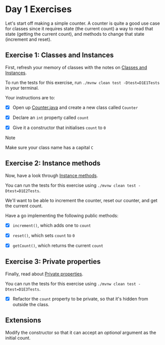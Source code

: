 # Day 1 Exercises

Let's start off making a simple counter. A counter is quite a good use case for
classes since it requires state (the current count) a way to read that state
(getting the current count), and methods to change that state (increment and
reset).

## Exercise 1: Classes and Instances

First, refresh your memory of classes with the notes on
[Classes and Instances](https://tech-docs.corndel.com/java/classes-and-instances.html).

To run the tests for this exercise, run `./mvnw clean test -Dtest=D1E1Tests` in
your terminal.

Your instructions are to:

- [x] Open up
  [Counter.java](../src/main/java/com/corndel/exercises/Counter.java) and
  create a new class called `Counter`

- [x] Declare an `int` property called `count`

- [x] Give it a constructor that initialises `count` to `0`

> [!NOTE]
>
> Make sure your class name has a capital `C`

## Exercise 2: Instance methods

Now, have a look through
[Instance methods](https://tech-docs.corndel.com/java/instance-methods).

You can run the tests for this exercise using
`./mvnw clean test -Dtest=D1E2Tests`.

We'll want to be able to increment the counter, reset our counter, and get the
current count.

Have a go implementing the following public methods:

- [x] `increment()`, which adds one to `count`

- [x] `reset()`, which sets `count` to `0`

- [x] `getCount()`, which returns the current `count`

## Exercise 3: Private properties

Finally, read about
[Private properties](https://tech-docs.corndel.com/java/private-properties).

You can run the tests for this exercise using
`./mvnw clean test -Dtest=D1E3Tests`.

- [x] Refactor the `count` property to be private, so that it's hidden from
  outside the class.

## Extensions

Modify the constructor so that it can accept an _optional_ argument as the
initial count.
